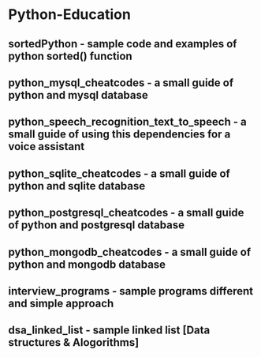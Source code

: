 # Python-Education

## sortedPython - sample code and examples of python sorted() function

## python_mysql_cheatcodes - a small guide of python and mysql database

## python_speech_recognition_text_to_speech - a small guide of using this dependencies for a voice assistant

## python_sqlite_cheatcodes - a small guide of python and sqlite database

## python_postgresql_cheatcodes - a small guide of python and postgresql database

## python_mongodb_cheatcodes - a small guide of python and mongodb database

## interview_programs - sample programs different and simple approach

## dsa_linked_list - sample linked list [Data structures & Alogorithms]
